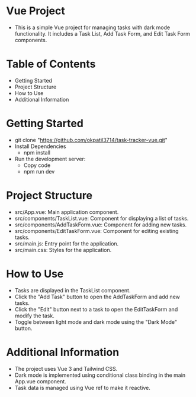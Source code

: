# Vue Project

- This is a simple Vue project for managing tasks with dark mode functionality. It includes a Task List, Add Task Form, and Edit Task Form components.

# Table of Contents

- Getting Started
- Project Structure
- How to Use
- Additional Information

# Getting Started

- git clone "https://github.com/okpatil3714/task-tracker-vue.git"
- Install Dependencies
  - npm install
- Run the development server:
  - Copy code
  - npm run dev

# Project Structure

- src/App.vue: Main application component.
- src/components/TaskList.vue: Component for displaying a list of tasks.
- src/components/AddTaskForm.vue: Component for adding new tasks.
- src/components/EditTaskForm.vue: Component for editing existing tasks.
- src/main.js: Entry point for the application.
- src/main.css: Styles for the application.

# How to Use

- Tasks are displayed in the TaskList component.
- Click the "Add Task" button to open the AddTaskForm and add new tasks.
- Click the "Edit" button next to a task to open the EditTaskForm and modify the task.
- Toggle between light mode and dark mode using the "Dark Mode" button.

# Additional Information

- The project uses Vue 3 and Tailwind CSS.
- Dark mode is implemented using conditional class binding in the main App.vue component.
- Task data is managed using Vue ref to make it reactive.
